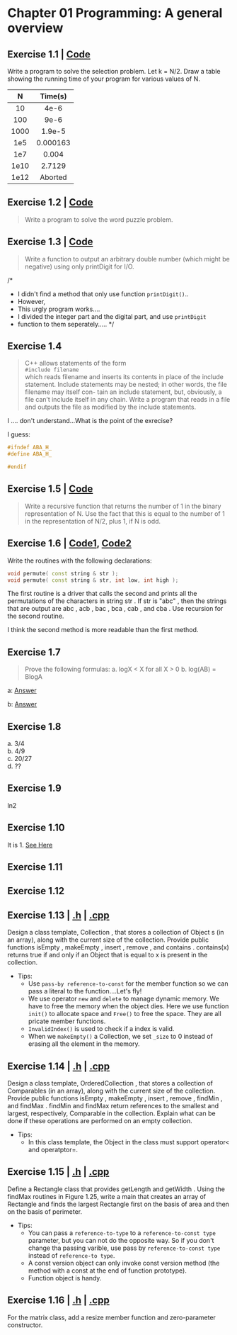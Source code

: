 <script type="text/javascript" src="http://cdn.mathjax.org/mathjax/latest/MathJax.js?config=default"></script>

# Chapter 01 Programming: A general overview

## Exercise 1.1 | [Code](ex01_01.cpp)
>
Write a program to solve the selection problem. Let k = N/2. Draw a table showing the running time of your program for various values of N.

| N      | Time(s) |
|:------:|:-------:|
|10      |4e-6     |
|100     |9e-6     |
|1000    |1.9e-5   |
|1e5     |0.000163 |
|1e7     |0.004    |
|1e10    |2.7129   |
|1e12    |Aborted  |


## Exercise 1.2 | [Code](ex01_02.cpp)
> Write a program to solve the word puzzle problem.

## Exercise 1.3 | [Code](ex01_03.cpp)
> Write a function to output an arbitrary double number (which might be negative) using only printDigit for I/O.

/*
 * I didn't find a method that only use function `printDigit()`..
 * However,
 * This urgly program works....
 * I divided the integer part and the digital part, and use `printDigit`
 * function to them seperately.....
 */

## Exercise 1.4
> C++ allows statements of the form  
>  `#include filename`  
> which reads filename and inserts its contents in place of the include statement. Include statements may be nested; in other words, the file filename may itself con- tain an include statement, but, obviously, a file can’t include itself in any chain. Write a program that reads in a file and outputs the file as modified by the include statements.

I .... don't understand...What is the point of the exrecise?

I guess:

~~~cpp
#ifndef ABA_H_
#define ABA_H_

#endif
~~~

## Exercise 1.5 | [Code](ex01_05.cpp)
> Write a recursive function that returns the number of 1 in the binary representation of N. Use the fact that this is equal to the number of 1 in the representation of N/2, plus 1, if N is odd.

## Exercise 1.6 | [Code1](ex01_06.cpp), [Code2](ex01_06_2.cpp)
>
Write the routines with the following declarations:
>
~~~cpp
void permute( const string & str );
void permute( const string & str, int low, int high );
~~~
>
The first routine is a driver that calls the second and prints all the permutations of the characters in string str . If str is "abc" , then the strings that are output are abc , acb , bac , bca , cab , and cba . Use recursion for the second routine.

I think the second method is more readable than the first method.

## Exercise 1.7
> Prove the following formulas:
a. logX < X for all X > 0
b. log(AB) = BlogA

a: [Answer](http://math.stackexchange.com/questions/741600/prove-that-logx-x-for-x-0-x-in-mathbbn)

b: [Answer](https://www.khanacademy.org/math/algebra2/logarithms-tutorial/logarithm_properties/v/proof-a-log-b-log-b-a-log-a-log-b-log-a-b)

## Exercise 1.8
a. 3/4  
b. 4/9  
c. 20/27  
d. ??

## Exercise 1.9
ln2

## Exercise 1.10
It is 1. [See Here](https://answers.yahoo.com/question/index?qid=20080513102215AA8Q8tf)

## Exercise 1.11
## Exercise 1.12

## Exercise 1.13 | [.h](ex01_13_2.h) | [.cpp](ex01_13_2.cpp)
>
Design a class template, Collection , that stores a collection of Object s (in an array), along with the current size of the collection. Provide public functions isEmpty , makeEmpty , insert , remove , and contains . contains(x) returns true if and only if an Object that is equal to x is present in the collection.

- Tips:
  * Use `pass-by reference-to-const` for the member function so we can pass a literal to the function....Let's fly!
  * We use operator `new` and `delete` to manage dynamic memory. We have to free the memory when the object dies. Here we use function `init()` to allocate space and `Free()` to free the space. They are all pricate member functions.
  * `InvalidIndex()` is used to check if a index is valid.
  * When we `makeEmpty()` a Collection, we set `_size` to 0 instead of erasing all the element in the memory.

## Exercise 1.14 | [.h](ex01_14.h) | [.cpp](ex01_14.cpp)
>
Design a class template, OrderedCollection , that stores a collection of Comparables (in an array), along with the current size of the collection. Provide public functions isEmpty , makeEmpty , insert , remove , findMin , and findMax . findMin and findMax return references to the smallest and largest, respectively, Comparable in the collection. Explain what can be done if these operations are performed on an empty collection.

- Tips:
  * In this class template, the Object in the class must support operator< and operatptor=.

## Exercise 1.15 | [.h](ex01_15.h) | [.cpp](ex01_15.cpp)
>
Define a Rectangle class that provides getLength and getWidth . Using the findMax routines in Figure 1.25, write a main that creates an array of Rectangle and finds the largest Rectangle first on the basis of area and then on the basis of perimeter.

- Tips:
  * You can pass a `reference-to-type` to a `reference-to-const type` parameter, but you can not do the opposite way. So if you don't change tha passing varible, use pass by `reference-to-const type` instead of `reference-to type`.
  * A const version object can only invoke const version method (the method with a const at the end of function prototype).
  * Function object is handy.

## Exercise 1.16 | [.h](ex01_16.h) | [.cpp](ex01_16.cpp)
>
For the matrix class, add a resize member function and zero-parameter constructor.


